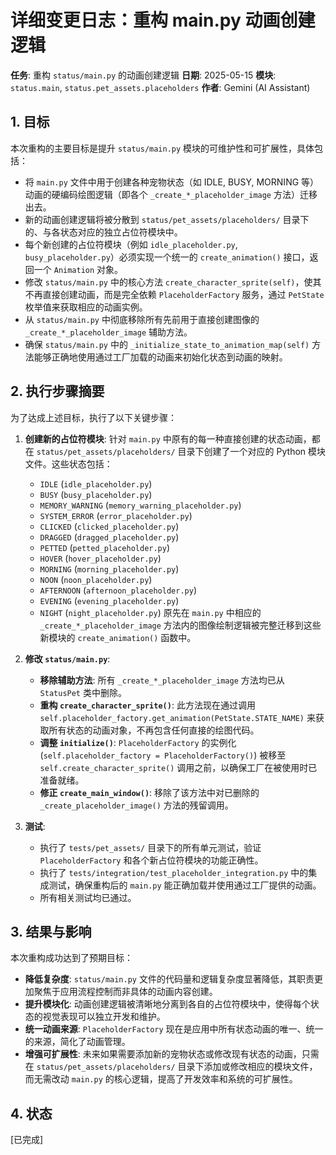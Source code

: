 # 详细变更日志：重构 main.py 动画创建逻辑

**任务**: 重构 `status/main.py` 的动画创建逻辑
**日期**: 2025-05-15
**模块**: `status.main`, `status.pet_assets.placeholders`
**作者**: Gemini (AI Assistant)

## 1. 目标

本次重构的主要目标是提升 `status/main.py` 模块的可维护性和可扩展性，具体包括：

- 将 `main.py` 文件中用于创建各种宠物状态（如 IDLE, BUSY, MORNING 等）动画的硬编码绘图逻辑（即各个 `_create_*_placeholder_image` 方法）迁移出去。
- 新的动画创建逻辑将被分散到 `status/pet_assets/placeholders/` 目录下的、与各状态对应的独立占位符模块中。
- 每个新创建的占位符模块（例如 `idle_placeholder.py`, `busy_placeholder.py`）必须实现一个统一的 `create_animation()` 接口，返回一个 `Animation` 对象。
- 修改 `status/main.py` 中的核心方法 `create_character_sprite(self)`，使其不再直接创建动画，而是完全依赖 `PlaceholderFactory` 服务，通过 `PetState` 枚举值来获取相应的动画实例。
- 从 `status/main.py` 中彻底移除所有先前用于直接创建图像的 `_create_*_placeholder_image` 辅助方法。
- 确保 `status/main.py` 中的 `_initialize_state_to_animation_map(self)` 方法能够正确地使用通过工厂加载的动画来初始化状态到动画的映射。

## 2. 执行步骤摘要

为了达成上述目标，执行了以下关键步骤：

1.  **创建新的占位符模块**:
    针对 `main.py` 中原有的每一种直接创建的状态动画，都在 `status/pet_assets/placeholders/` 目录下创建了一个对应的 Python 模块文件。这些状态包括：
    -   `IDLE` (`idle_placeholder.py`)
    -   `BUSY` (`busy_placeholder.py`)
    -   `MEMORY_WARNING` (`memory_warning_placeholder.py`)
    -   `SYSTEM_ERROR` (`error_placeholder.py`)
    -   `CLICKED` (`clicked_placeholder.py`)
    -   `DRAGGED` (`dragged_placeholder.py`)
    -   `PETTED` (`petted_placeholder.py`)
    -   `HOVER` (`hover_placeholder.py`)
    -   `MORNING` (`morning_placeholder.py`)
    -   `NOON` (`noon_placeholder.py`)
    -   `AFTERNOON` (`afternoon_placeholder.py`)
    -   `EVENING` (`evening_placeholder.py`)
    -   `NIGHT` (`night_placeholder.py`)
    原先在 `main.py` 中相应的 `_create_*_placeholder_image` 方法内的图像绘制逻辑被完整迁移到这些新模块的 `create_animation()` 函数中。

2.  **修改 `status/main.py`**:
    -   **移除辅助方法**: 所有 `_create_*_placeholder_image` 方法均已从 `StatusPet` 类中删除。
    -   **重构 `create_character_sprite()`**: 此方法现在通过调用 `self.placeholder_factory.get_animation(PetState.STATE_NAME)` 来获取所有状态的动画对象，不再包含任何直接的绘图代码。
    -   **调整 `initialize()`**: `PlaceholderFactory` 的实例化 (`self.placeholder_factory = PlaceholderFactory()`) 被移至 `self.create_character_sprite()` 调用之前，以确保工厂在被使用时已准备就绪。
    -   **修正 `create_main_window()`**: 移除了该方法中对已删除的 `_create_placeholder_image()` 方法的残留调用。

3.  **测试**:
    -   执行了 `tests/pet_assets/` 目录下的所有单元测试，验证 `PlaceholderFactory` 和各个新占位符模块的功能正确性。
    -   执行了 `tests/integration/test_placeholder_integration.py` 中的集成测试，确保重构后的 `main.py` 能正确加载并使用通过工厂提供的动画。
    -   所有相关测试均已通过。

## 3. 结果与影响

本次重构成功达到了预期目标：

-   **降低复杂度**: `status/main.py` 文件的代码量和逻辑复杂度显著降低，其职责更加聚焦于应用流程控制而非具体的动画内容创建。
-   **提升模块化**: 动画创建逻辑被清晰地分离到各自的占位符模块中，使得每个状态的视觉表现可以独立开发和维护。
-   **统一动画来源**: `PlaceholderFactory` 现在是应用中所有状态动画的唯一、统一的来源，简化了动画管理。
-   **增强可扩展性**: 未来如果需要添加新的宠物状态或修改现有状态的动画，只需在 `status/pet_assets/placeholders/` 目录下添加或修改相应的模块文件，而无需改动 `main.py` 的核心逻辑，提高了开发效率和系统的可扩展性。

## 4. 状态

[已完成] 
